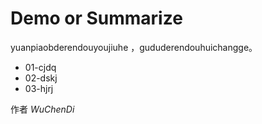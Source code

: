 # Demo or Summarize
  
yuanpiaobderendouyoujiuhe ，gududerendouhuichangge。

* 01-cjdq
* 02-dskj
* 03-hjrj


作者 *WuChenDi*

  [1]: https://WuChenDi.github.io

